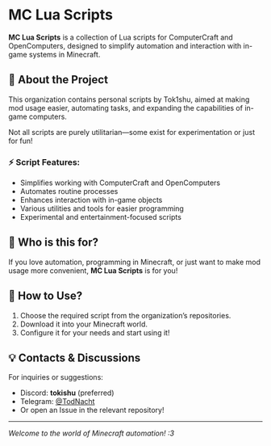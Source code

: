 # MC Lua Scripts

**MC Lua Scripts** is a collection of Lua scripts for ComputerCraft and OpenComputers, designed to simplify automation and interaction with in-game systems in Minecraft.

## 📌 About the Project
This organization contains personal scripts by Tok1shu, aimed at making mod usage easier, automating tasks, and expanding the capabilities of in-game computers.

Not all scripts are purely utilitarian—some exist for experimentation or just for fun!

### ⚡ Script Features:
- Simplifies working with ComputerCraft and OpenComputers
- Automates routine processes
- Enhances interaction with in-game objects
- Various utilities and tools for easier programming
- Experimental and entertainment-focused scripts

## 🔧 Who is this for?
If you love automation, programming in Minecraft, or just want to make mod usage more convenient, **MC Lua Scripts** is for you!

## 🚀 How to Use?
1. Choose the required script from the organization’s repositories.
2. Download it into your Minecraft world.
3. Configure it for your needs and start using it!

## 💡 Contacts & Discussions
For inquiries or suggestions:
- Discord: **tokishu** (preferred)
- Telegram: [@TodNacht](https://t.me/TodNacht)
- Or open an Issue in the relevant repository!

---
*Welcome to the world of Minecraft automation! :3*
